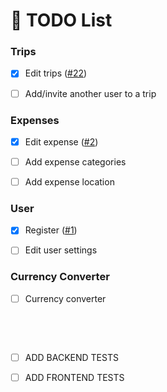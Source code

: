 # :memo: TODO List

### Trips

- [x] Edit trips ([#22](https://github.com/vreaxe/travel-expense-manager/pull/22))

- [ ] Add/invite another user to a trip

### Expenses

- [x] Edit expense ([#2](https://github.com/vreaxe/travel-expense-manager/pull/2))

- [ ] Add expense categories

- [ ] Add expense location

### User

- [x] Register ([#1](https://github.com/vreaxe/travel-expense-manager/pull/1))

- [ ] Edit user settings

### Currency Converter

- [ ] Currency converter

&nbsp;

&nbsp;

- [ ] ADD BACKEND TESTS

- [ ] ADD FRONTEND TESTS
